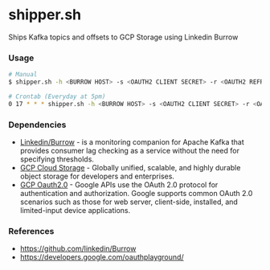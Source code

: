 # shipper.sh
Ships Kafka topics and offsets to GCP Storage using Linkedin Burrow


### Usage
```sh
# Manual
$ shipper.sh -h <BURROW HOST> -s <OAUTH2 CLIENT SECRET> -r <OAUTH2 REFRESH TOKEN> -i <OAUTH2 CLIENT ID> -b <GCP BUCKET> -f <JSON FILENAME>
```

```sh
# Crontab (Everyday at 5pm)
0 17 * * * shipper.sh -h <BURROW HOST> -s <OAUTH2 CLIENT SECRET> -r <OAUTH2 REFRESH TOKEN> -i <OAUTH2 CLIENT ID> -b <GCP BUCKET> -f <JSON FILENAME>
```


### Dependencies
- [Linkedin/Burrow](https://github.com/linkedin/Burrow) - is a monitoring companion for Apache Kafka that provides consumer lag checking as a service without the need for specifying thresholds.
- [GCP Cloud Storage](https://cloud.google.com/storage) - Globally unified, scalable, and highly durable object storage for developers and enterprises.
- [GCP Oauth2.0](https://developers.google.com/identity/protocols/oauth2) - Google APIs use the OAuth 2.0 protocol for authentication and authorization. Google supports common OAuth 2.0 scenarios such as those for web server, client-side, installed, and limited-input device applications.

### References
- https://github.com/linkedin/Burrow
- https://developers.google.com/oauthplayground/
